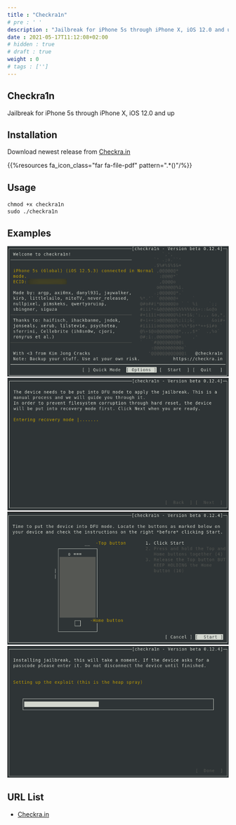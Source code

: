 ```yaml
---
title : "Checkra1n"
# pre : ' '
description : "Jailbreak for iPhone 5s through iPhone X, iOS 12.0 and up."
date : 2021-05-17T11:12:08+02:00
# hidden : true
# draft : true
weight : 0
# tags : ['']
---
```


## Checkra1n

Jailbreak for iPhone 5s through iPhone X, iOS 12.0 and up

## Installation

Download newest release from [Checkra.in](https://checkra.in/#release)

{{%resources fa_icon_class="far fa-file-pdf" pattern=".*()"/%}}

## Usage

```plain
chmod +x checkra1n
sudo ./checkra1n
```

## Examples

![Example](images/example-1.png)
![Example](images/example-2.png)
![Example](images/example-3.png)
![Example](images/example-4.png)

## URL List

- [Checkra.in](https://checkra.in/)
